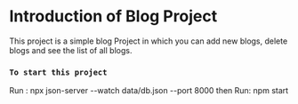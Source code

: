 # Introduction of Blog Project

This project is a simple blog Project in which you can add new blogs, delete blogs and see the list of all blogs. 


### `To start this project`

Run : npx json-server --watch data/db.json --port 8000 
then Run: npm start
